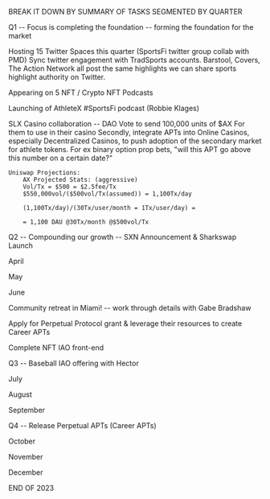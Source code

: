 BREAK IT DOWN BY SUMMARY OF TASKS SEGMENTED BY QUARTER

Q1 -- Focus is completing the foundation -- forming the foundation for the market

Hosting 15 Twitter Spaces this quarter (SportsFi twitter group collab with PMD)
Sync twitter engagement with TradSports accounts. Barstool, Covers, The Action Network all post the same highlights we can share sports highlight authority on Twitter.

Appearing on 5 NFT / Crypto NFT Podcasts

Launching of AthleteX #SportsFi podcast (Robbie Klages)

SLX Casino collaboration -- DAO Vote to send 100,000 units of $AX For them to use in their casino
Secondly, integrate APTs into Online Casinos, especially Decentralized Casinos, to push adoption of the secondary market for athlete tokens. For ex binary option prop bets, "will this APT go above this number on a certain date?"

    Uniswap Projections:
        AX Projected Stats: (aggressive)
        Vol/Tx = $500 = $2.5fee/Tx
        $550,000vol/($500vol/Tx(assumed)) = 1,100Tx/day

        (1,100Tx/day)/(30Tx/user/month = 1Tx/user/day) =

        = 1,100 DAU @30Tx/month @$500vol/Tx


Q2 -- Compounding our growth -- SXN Announcement  & Sharkswap Launch

April

May

June

Community retreat in Miami!  -- work through details with Gabe Bradshaw

Apply for Perpetual Protocol grant & leverage their resources to create Career APTs

Complete NFT IAO front-end 


Q3 -- Baseball IAO offering with Hector 

July

August

September

Q4 -- Release Perpetual APTs (Career APTs)

October

November

December

END OF 2023
